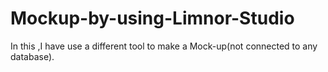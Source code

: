 # Mockup-by-using-Limnor-Studio
In this ,I have use a different tool to make a Mock-up(not connected to any database).
